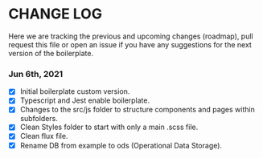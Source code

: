 # CHANGE LOG

Here we are tracking the previous and upcoming changes (roadmap), pull request this file or open an issue if you have any suggestions for the next version of the boilerplate.

### Jun 6th, 2021
- [x] Initial boilerplate custom version.
- [x] Typescript and Jest enable boilerplate.
- [x] Changes to the src/js folder to structure components and pages within subfolders.
- [x] Clean Styles folder to start with only a main .scss file.
- [x] Clean flux file.
- [x] Rename DB from example to ods (Operational Data Storage).
